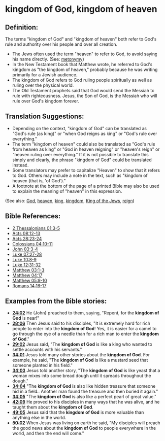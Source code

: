 # kingdom of God, kingdom of heaven #

## Definition: ##

The terms "kingdom of God" and "kingdom of heaven" both refer to God's rule and authority over his people and over all creation.

* The Jews often used the term "heaven" to refer to God, to avoid saying his name directly. (See: [metonymy](en/ta-vol1/translate/man/figs-metonymy)) 
* In the New Testament book that Matthew wrote, he referred to God's kingdom as "the kingdom of heaven," probably because he was writing primarily for a Jewish audience.
* The kingdom of God refers to God ruling people spiritually as well as ruling over the physical world.
* The Old Testament prophets said that God would send the Messiah to rule with righteousness. Jesus, the Son of God, is the Messiah who will rule over God's kingdom forever.

## Translation Suggestions: ##

* Depending on the context, "kingdom of God" can be translated as "God's rule (as king)" or "when God reigns as king" or "God's rule over everything."
* The term "kingdom of heaven" could also be translated as "God's rule from heaven as king" or "God in heaven reigning" or "heaven's reign" or "heaven ruling over everything." If it is not possible to translate this simply and clearly, the phrase "kingdom of God" could be translated instead.
* Some translators may prefer to capitalize "Heaven" to show that it refers to God. Others may include a note in the text, such as "kingdom of heaven (that is, 'of God')."
* A footnote at the bottom of the page of a printed Bible may also be used to explain the meaning of "heaven" in this expression.

(See also: [God](../kt/god.md), [heaven](../kt/heaven.md), [king](../other/king.md), [kingdom](../other/kingdom.md), [King of the Jews](../kt/kingofthejews.md), [reign](../other/reign.md))

## Bible References: ##

* [2 Thessalonians 01:3-5](en/tn/2th/help/01/03)
* [Acts 08:12-13](en/tn/act/help/08/12)
* [Acts 28:23-24](en/tn/act/help/28/23)
* [Colossians 04:10-11](en/tn/col/help/04/10)
* [John 03:3-4](en/tn/jhn/help/03/03)
* [Luke 07:27-28](en/tn/luk/help/07/27)
* [Luke 10:8-9](en/tn/luk/help/10/08)
* [Luke 12:31-32](en/tn/luk/help/12/31)
* [Matthew 03:1-3](en/tn/mat/help/03/01)
* [Matthew 04:17](en/tn/mat/help/04/17)
* [Matthew 05:9-10](en/tn/mat/help/05/09)
* [Romans 14:16-17](en/tn/rom/help/14/16)

## Examples from the Bible stories: ##

* __[24:02](en/tn/obs/help/24/02)__ He (John) preached to them, saying, "Repent, for the __kingdom of God__  is near!"
* __[28:06](en/tn/obs/help/28/06)__ Then Jesus said to his disciples, "It is extremely hard for rich people to enter into the __kingdom of God__! Yes, it is easier for a camel to go through the eye of a needle than for a rich man to enter the __kingdom of God__."
* __[29:02](en/tn/obs/help/29/02)__ Jesus said, "The __kingdom of God__  is like a king who wanted to settle accounts with his servants."
* __[34:01](en/tn/obs/help/34/01)__ Jesus told many other stories about the __kingdom of God__. For example, he said, "The __kingdom of God__  is like a mustard seed that someone planted in his field."
* __[34:03](en/tn/obs/help/34/03)__ Jesus told another story, "The __kingdom of God__  is like yeast that a woman mixes into some bread dough until it spreads throughout the dough."
* __[34:04](en/tn/obs/help/34/04)__ "The __kingdom of God__  is also like hidden treasure that someone hid in a field.. Another man found the treasure and then buried it again."
* __[34:05](en/tn/obs/help/34/05)__ "The __kingdom of God__  is also like a perfect pearl of great value."
* __[42:09](en/tn/obs/help/42/09)__ He proved to his disciples in many ways that he was alive, and he taught them about the __kingdom of God__.
* __[49:05](en/tn/obs/help/49/05)__ Jesus said that the __kingdom of God__  is more valuable than anything else in the world.
* __[50:02](en/tn/obs/help/50/02)__ When Jesus was living on earth he said, "My disciples will preach the good news about the __kingdom of God__  to people everywhere in the world, and then the end will come."